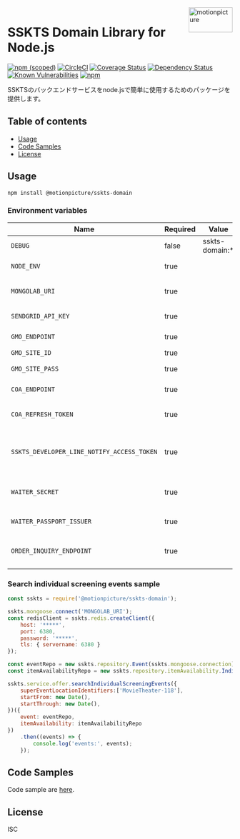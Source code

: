 <img src="https://motionpicture.jp/images/common/logo_01.svg" alt="motionpicture" title="motionpicture" align="right" height="56" width="98"/>

# SSKTS Domain Library for Node.js

[![npm (scoped)](https://img.shields.io/npm/v/@motionpicture/sskts-domain.svg)](https://www.npmjs.com/package/@motionpicture/sskts-domain)
[![CircleCI](https://circleci.com/gh/motionpicture/sskts-domain.svg?style=svg)](https://circleci.com/gh/motionpicture/sskts-domain)
[![Coverage Status](https://coveralls.io/repos/github/motionpicture/sskts-domain/badge.svg?branch=master)](https://coveralls.io/github/motionpicture/sskts-domain?branch=master)
[![Dependency Status](https://img.shields.io/david/motionpicture/sskts-domain.svg)](https://david-dm.org/motionpicture/sskts-domain)
[![Known Vulnerabilities](https://snyk.io/test/github/motionpicture/sskts-domain/badge.svg)](https://snyk.io/test/github/motionpicture/sskts-domain)
[![npm](https://img.shields.io/npm/dm/@motionpicture/sskts-domain.svg)](https://nodei.co/npm/@motionpicture/sskts-domain/)

SSKTSのバックエンドサービスをnode.jsで簡単に使用するためのパッケージを提供します。

## Table of contents

* [Usage](#usage)
* [Code Samples](#code-samples)
* [License](#license)

## Usage

```shell
npm install @motionpicture/sskts-domain
```

### Environment variables

| Name                                       | Required | Value          | Purpose                |
|--------------------------------------------|----------|----------------|------------------------|
| `DEBUG`                                    | false    | sskts-domain:* | Debug                  |
| `NODE_ENV`                                 | true     |                | environment name       |
| `MONGOLAB_URI`                             | true     |                | MongoDB connection URI |
| `SENDGRID_API_KEY`                         | true     |                | SendGrid API Key       |
| `GMO_ENDPOINT`                             | true     |                | GMO API endpoint       |
| `GMO_SITE_ID`                              | true     |                | GMO SiteID             |
| `GMO_SITE_PASS`                            | true     |                | GMO SitePass           |
| `COA_ENDPOINT`                             | true     |                | COA API endpoint       |
| `COA_REFRESH_TOKEN`                        | true     |                | COA API refresh token  |
| `SSKTS_DEVELOPER_LINE_NOTIFY_ACCESS_TOKEN` | true     |                | 開発者通知用LINEアクセストークン     |
| `WAITER_SECRET`                            | true     |                | WAITER許可証トークン秘密鍵       |
| `WAITER_PASSPORT_ISSUER`                   | true     |                | WAITER許可証発行者           |
| `ORDER_INQUIRY_ENDPOINT`                   | true     |                | 注文照会エンドポイント            |

### Search individual screening events sample

```js
const sskts = require('@motionpicture/sskts-domain');

sskts.mongoose.connect('MONGOLAB_URI');
const redisClient = sskts.redis.createClient({
    host: '*****',
    port: 6380,
    password: '*****',
    tls: { servername: 6380 }
});

const eventRepo = new sskts.repository.Event(sskts.mongoose.connection);
const itemAvailabilityRepo = new sskts.repository.itemAvailability.IndividualScreeningEvent(redisClient);

sskts.service.offer.searchIndividualScreeningEvents({
    superEventLocationIdentifiers:['MovieTheater-118'],
    startFrom: new Date(),
    startThrough: new Date(),
})({
    event: eventRepo,
    itemAvailability: itemAvailabilityRepo
})
    .then((events) => {
        console.log('events:', events);
    });
```

## Code Samples

Code sample are [here](https://github.com/motionpicture/sskts-domain/tree/master/example).

## License

ISC
